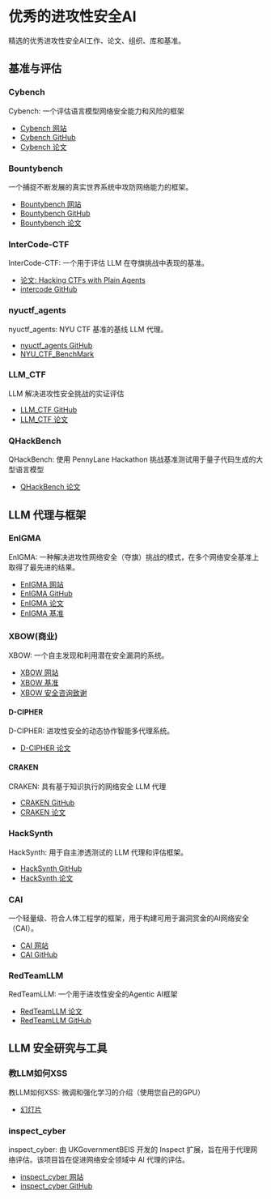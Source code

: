 # 优秀的进攻性安全AI

精选的优秀进攻性安全AI工作、论文、组织、库和基准。

## 基准与评估

### Cybench

Cybench: 一个评估语言模型网络安全能力和风险的框架

- [Cybench 网站](https://cybench.github.io/)
- [Cybench GitHub](https://github.com/andyzorigin/cybench)
- [Cybench 论文](https://arxiv.org/abs/2408.08926)

### Bountybench

一个捕捉不断发展的真实世界系统中攻防网络能力的框架。

- [Bountybench 网站](https://bountybench.github.io/)
- [Bountybench GitHub](https://github.com/bountybench/bountybench)
- [Bountybench 论文](https://arxiv.org/abs/2505.15216)

### InterCode-CTF

InterCode-CTF: 一个用于评估 LLM 在夺旗挑战中表现的基准。

- [论文: Hacking CTFs with Plain Agents](https://arxiv.org/abs/2412.02776)
- [intercode GitHub](https://github.com/palisaderesearch/intercode)

### nyuctf_agents

nyuctf_agents: NYU CTF 基准的基线 LLM 代理。

- [nyuctf_agents GitHub](https://github.com/NYU-LLM-CTF/nyuctf_agents)
- [NYU_CTF_BenchMark](https://github.com/NYU-LLM-CTF/NYU_CTF_Bench)

### LLM_CTF

LLM 解决进攻性安全挑战的实证评估

- [LLM_CTF GitHub](httpss://github.com/NickNameInvalid/LLM_CTF)
- [LLM_CTF 论文](https://arxiv.org/abs/2402.11814)

### QHackBench

QHackBench: 使用 PennyLane Hackathon 挑战基准测试用于量子代码生成的大型语言模型

- [QHackBench 论文](https://arxiv.org/abs/2506.20008)

## LLM 代理与框架

### EnIGMA

EnIGMA: 一种解决进攻性网络安全（夺旗）挑战的模式，在多个网络安全基准上取得了最先进的结果。

- [EnIGMA 网站](https://enigma-agent.com)
- [EnIGMA GitHub](https://github.com/SWE-agent)
- [EnIGMA 论文](https://arxiv.org/abs/2409.16165)
- [EnIGMA 基准](https://github.com/enigma-agent/benchmarks)

### XBOW(商业)

XBOW: 一个自主发现和利用潜在安全漏洞的系统。

- [XBOW 网站](https://xbow.com/)
- [XBOW 基准](https://github.com/xbow-engineering/validation-benchmarks)
- [XBOW 安全咨询致谢](https://github.com/advisories?query=credit%3Axbow-security)

#### D-CIPHER

D-CIPHER: 进攻性安全的动态协作智能多代理系统。

- [D-CIPHER 论文](https://arxiv.org/abs/2502.10931)

#### CRAKEN

CRAKEN: 具有基于知识执行的网络安全 LLM 代理

- [CRAKEN GitHub](https://github.com/NYU-LLM-CTF/nyuctf_agents_craken)
- [CRAKEN 论文](https://arxiv.org/abs/2505.17107)

### HackSynth

HackSynth: 用于自主渗透测试的 LLM 代理和评估框架。

- [HackSynth GitHub](https://github.com/aielte-research/HackSynth)
- [HackSynth 论文](https://arxiv.org/abs/2412.01778)

### CAI

一个轻量级、符合人体工程学的框架，用于构建可用于漏洞赏金的AI网络安全（CAI）。

- [CAI 网站](https://aliasrobotics.github.io/cai/)
- [CAI GitHub](https://github.com/aliasrobotics/cai)

### RedTeamLLM

RedTeamLLM: 一个用于进攻性安全的Agentic AI框架

- [RedTeamLLM 论文](https://arxiv.org/abs/2505.06913)
- [RedTeamLLM GitHub](https://github.com/lre-security-systems-team/redteamllm)

## LLM 安全研究与工具

### 教LLM如何XSS

教LLM如何XSS: 微调和强化学习的介绍（使用您自己的GPU）

- [幻灯片](https://docs.google.com/presentation/d/1feHRtOWdAKhZUQcfyzeDSgsx4Sn5QzqfgLFV1Tiskmo/edit)

### inspect_cyber

inspect_cyber: 由 UKGovernmentBEIS 开发的 Inspect 扩展，旨在用于代理网络评估。该项目旨在促进网络安全领域中 AI 代理的评估。

- [inspect_cyber 网站](https://inspect.cyber.aisi.org.uk/)
- [inspect_cyber GitHub](https://github.com/UKGovernmentBEIS/inspect_cyber)